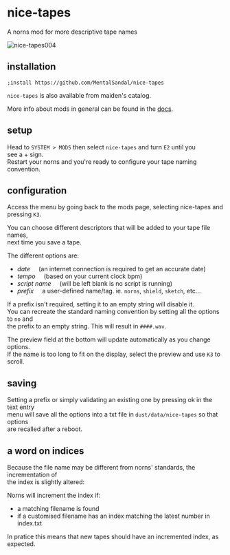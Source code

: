 # nice-tapes
A norns mod for more descriptive tape names

![nice-tapes004](https://user-images.githubusercontent.com/85847646/164801933-05495de2-029d-48ea-a0bf-877de06e149a.png)


## installation

```
;install https://github.com/MentalSandal/nice-tapes
``` 
`nice-tapes` is also available from maiden's catalog.    

More info about mods in general can be found in the [docs](https://monome.org/docs/norns/community-scripts/).


## setup
Head to `SYSTEM > MODS` then select `nice-tapes` and turn `E2` until you  
see a + sign.  
Restart your norns and you're ready to configure your tape naming convention.


## configuration
Access the menu by going back to the mods page, selecting nice-tapes and  
 pressing `K3`.

You can choose different descriptors that will be added to your tape file names,  
next time you save a tape.

The different options are: 
- *date*     (an internet connection is required to get an accurate date)
- *tempo*     (based on your current clock bpm)
- *script name*     (will be left blank is no script is running)
- *prefix*     a user-defined name/tag. ie. `norns`, `shield`, `sketch`, etc...

If a prefix isn't required, setting it to an empty string will disable it.  
You can recreate the standard naming convention by setting all the options to  `no` and  
the prefix to an empty string. This will result in `####.wav`.

The preview field at the bottom will update automatically as you change options.  
If the name is too long to fit on the display, select the preview and use `K3` to scroll.

## saving 
Setting a prefix or simply validating an existing one by pressing ok in the text entry  
menu will save all the options into a txt file in `dust/data/nice-tapes` so that options  
are recalled after a reboot.

## a word on indices
Because the file name may be different from norns' standards,  the incrementation of  
the index is slightly altered:  

Norns will increment the index if:
- a matching filename is found
- if a customised filename has an index matching the latest number in index.txt

In pratice this means that new tapes should have an incremented index, as expected.
